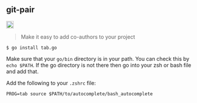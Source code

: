 ## git-pair

<a href='http://www.recurse.com' title='Made with love at the Recurse Center'><img src='https://cloud.githubusercontent.com/assets/2883345/11325206/336ea5f4-9150-11e5-9e90-d86ad31993d8.png' height='20px'/></a>

> Make it easy to add co-authors to your project

```
$ go install tab.go
```

Make sure that your `go/bin` directory is in your path. You can check this by `echo $PATH`. If the go directory is not there then go into your zsh or bash file and add that.

Add the following to your `.zshrc` file:

```
PROG=tab source $PATH/to/autocomplete/bash_autocomplete
```
